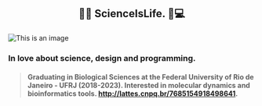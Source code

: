 ## <p align="center"> :test_tube::dna:	**ScienceIsLife.** :microscope::computer: </p>
![This is an image](https://user-images.githubusercontent.com/44137159/197287917-a9e43113-abd7-4c4d-9aa8-f4b365bdb80d.gif)
### In love about science, design and programming.  
>#### Graduating in Biological Sciences at the Federal University of Rio de Janeiro - UFRJ (2018-2023).  Interested in molecular dynamics and bioinformatics tools. http://lattes.cnpq.br/7685154918498641.

